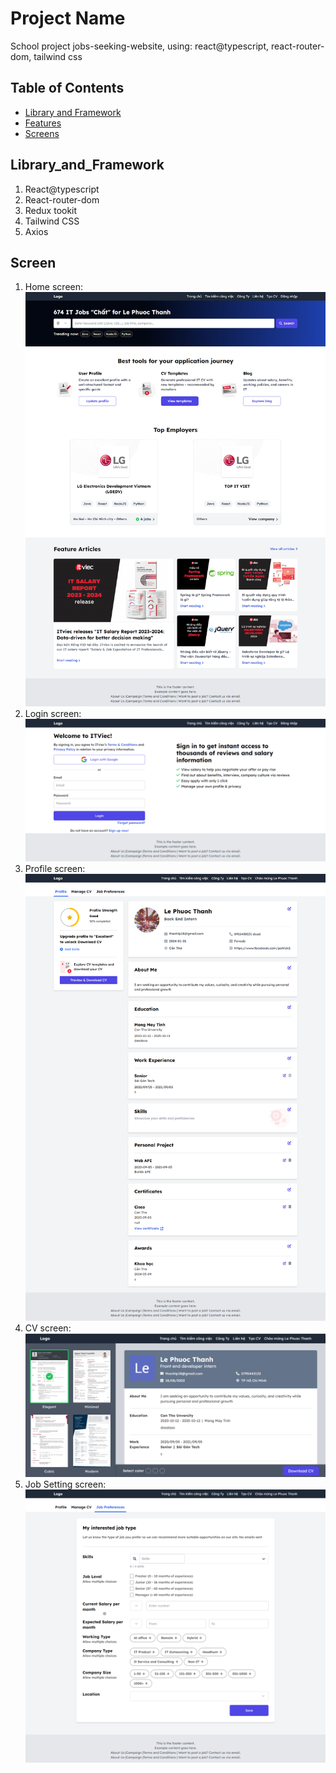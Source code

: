 # Project Name

School project jobs-seeking-website, using: react@typescript, react-router-dom, tailwind css

## Table of Contents

- [Library and Framework](#Library_and_Framework)
- [Features](#features)
- [Screens](#Screen)

## Library_and_Framework

1. React@typescript
2. React-router-dom
3. Redux tookit
4. Tailwind CSS
5. Axios

## Screen

1. Home screen: ![home-screen.png](./img/home-screen.png)
2. Login screen: ![login-screen.png](./img/login-screen.png)
3. Profile screen: ![profile-page.png](./img/profile-page.png)
4. CV screen: ![cv_page-screen.png](./img/cv_page-screen.png)
5. Job Setting screen: ![job-setting-page.png](./img/job-setting-page.png)
